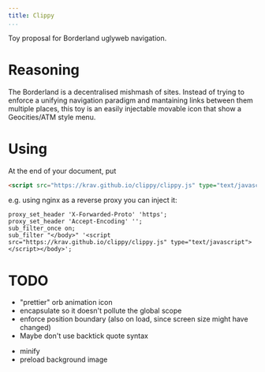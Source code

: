 ```yaml
---
title: Clippy
...
```


Toy proposal for Borderland uglyweb navigation.

# Reasoning

The Borderland is a decentralised mishmash of sites. Instead of trying to
enforce a unifying navigation paradigm and mantaining links between them
multiple places, this toy is an easily injectable movable icon that show a
Geocities/ATM style menu. 

# Using

At the end of your document, put

```html
<script src="https://krav.github.io/clippy/clippy.js" type="text/javascript"></script>
```

e.g. using nginx as a reverse proxy you can inject it:

```nginx
proxy_set_header 'X-Forwarded-Proto' 'https';
proxy_set_header 'Accept-Encoding' '';
sub_filter_once on;
sub_filter "</body>" '<script src="https://krav.github.io/clippy/clippy.js" type="text/javascript"></script></body>';
```

# TODO
  - "prettier" orb animation icon
  - encapsulate so it doesn't pollute the global scope
  - enforce position boundary (also on load, since screen size might have changed)
  - Maybe don't use backtick quote syntax
  * minify
  * preload background image
  
